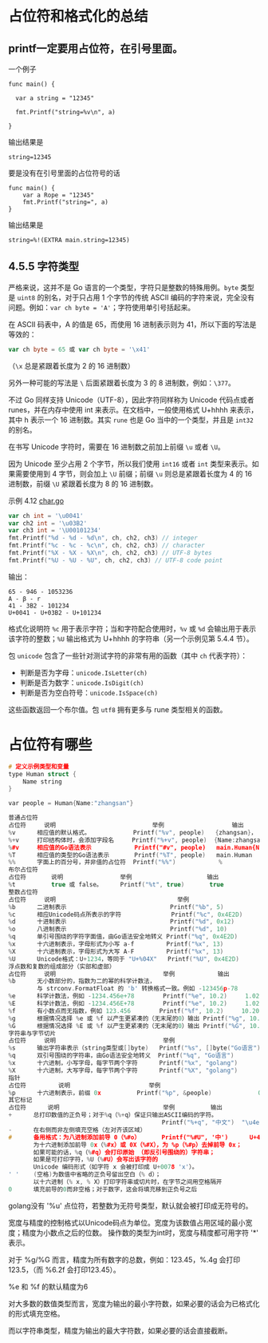 # 占位符和格式化的总结



## printf一定要用占位符，在引号里面。

一个例子

```
func main() {

  var a string = "12345"

  fmt.Printf("string=%v\n", a)

}
```

输出结果是

```
string=12345 
```



要是没有在引号里面的占位符号的话

```
func main() {
	var a Rope = "12345"
	fmt.Printf("string=", a)
}
```

输出结果是

```
string=%!(EXTRA main.string=12345)
```



## 4.5.5 字符类型

严格来说，这并不是 Go 语言的一个类型，字符只是整数的特殊用例。`byte` 类型是 `uint8` 的别名，对于只占用 1 个字节的传统 ASCII 编码的字符来说，完全没有问题。例如：`var ch byte = 'A'`；字符使用单引号括起来。

在 ASCII 码表中，A 的值是 65，而使用 16 进制表示则为 41，所以下面的写法是等效的：

```go
var ch byte = 65 或 var ch byte = '\x41'
```

（`\x` 总是紧跟着长度为 2 的 16 进制数）

另外一种可能的写法是 `\` 后面紧跟着长度为 3 的 8 进制数，例如：`\377`。

不过 Go 同样支持 Unicode（UTF-8），因此字符同样称为 Unicode 代码点或者 runes，并在内存中使用 int 来表示。在文档中，一般使用格式 U+hhhh 来表示，其中 h 表示一个 16 进制数。其实 `rune` 也是 Go 当中的一个类型，并且是 `int32` 的别名。

在书写 Unicode 字符时，需要在 16 进制数之前加上前缀 `\u` 或者 `\U`。

因为 Unicode 至少占用 2 个字节，所以我们使用 `int16` 或者 `int` 类型来表示。如果需要使用到 4 字节，则会加上 `\U` 前缀；前缀 `\u` 则总是紧跟着长度为 4 的 16 进制数，前缀 `\U` 紧跟着长度为 8 的 16 进制数。

示例 4.12 [char.go](examples/chapter_4/char.go)

```go
var ch int = '\u0041'
var ch2 int = '\u03B2'
var ch3 int = '\U00101234'
fmt.Printf("%d - %d - %d\n", ch, ch2, ch3) // integer
fmt.Printf("%c - %c - %c\n", ch, ch2, ch3) // character
fmt.Printf("%X - %X - %X\n", ch, ch2, ch3) // UTF-8 bytes
fmt.Printf("%U - %U - %U", ch, ch2, ch3) // UTF-8 code point
```

输出：

	65 - 946 - 1053236
	A - β - r
	41 - 3B2 - 101234
	U+0041 - U+03B2 - U+101234

格式化说明符 `%c` 用于表示字符；当和字符配合使用时，`%v` 或 `%d` 会输出用于表示该字符的整数；`%U` 输出格式为 U+hhhh 的字符串（另一个示例见第 5.4.4 节）。

包 `unicode` 包含了一些针对测试字符的非常有用的函数（其中 `ch` 代表字符）：

- 判断是否为字母：`unicode.IsLetter(ch)`
- 判断是否为数字：`unicode.IsDigit(ch)`
- 判断是否为空白符号：`unicode.IsSpace(ch)`

这些函数返回一个布尔值。包 `utf8` 拥有更多与 rune 类型相关的函数。

# 占位符有哪些

 

```cpp
# 定义示例类型和变量
type Human struct {
    Name string
}

var people = Human{Name:"zhangsan"}
```

 

```cpp
普通占位符
占位符     说明                           举例                   输出
%v      相应值的默认格式。            Printf("%v", people)   {zhangsan}，
%+v     打印结构体时，会添加字段名     Printf("%+v", people)  {Name:zhangsan}
%#v     相应值的Go语法表示            Printf("#v", people)   main.Human{Name:"zhangsan"}
%T      相应值的类型的Go语法表示       Printf("%T", people)   main.Human
%%      字面上的百分号，并非值的占位符  Printf("%%")            %
布尔占位符
占位符       说明                举例                     输出
%t          true 或 false。     Printf("%t", true)       true
整数占位符
占位符     说明                                  举例                       输出
%b      二进制表示                             Printf("%b", 5)             101
%c      相应Unicode码点所表示的字符              Printf("%c", 0x4E2D)        中
%d      十进制表示                             Printf("%d", 0x12)          18
%o      八进制表示                             Printf("%d", 10)            12
%q      单引号围绕的字符字面值，由Go语法安全地转义 Printf("%q", 0x4E2D)        '中'
%x      十六进制表示，字母形式为小写 a-f         Printf("%x", 13)             d
%X      十六进制表示，字母形式为大写 A-F         Printf("%x", 13)             D
%U      Unicode格式：U+1234，等同于 "U+%04X"   Printf("%U", 0x4E2D)         U+4E2D
浮点数和复数的组成部分（实部和虚部）
占位符     说明                              举例            输出
%b      无小数部分的，指数为二的幂的科学计数法，
        与 strconv.FormatFloat 的 'b' 转换格式一致。例如 -123456p-78
%e      科学计数法，例如 -1234.456e+78        Printf("%e", 10.2)     1.020000e+01
%E      科学计数法，例如 -1234.456E+78        Printf("%e", 10.2)     1.020000E+01
%f      有小数点而无指数，例如 123.456        Printf("%f", 10.2)     10.200000
%g      根据情况选择 %e 或 %f 以产生更紧凑的（无末尾的0）输出 Printf("%g", 10.20)   10.2
%G      根据情况选择 %E 或 %f 以产生更紧凑的（无末尾的0）输出 Printf("%G", 10.20+2i) (10.2+2i)
字符串与字节切片
占位符     说明                              举例                           输出
%s      输出字符串表示（string类型或[]byte)   Printf("%s", []byte("Go语言"))  Go语言
%q      双引号围绕的字符串，由Go语法安全地转义  Printf("%q", "Go语言")         "Go语言"
%x      十六进制，小写字母，每字节两个字符      Printf("%x", "golang")         676f6c616e67
%X      十六进制，大写字母，每字节两个字符      Printf("%X", "golang")         676F6C616E67
指针
占位符         说明                      举例                             输出
%p      十六进制表示，前缀 0x          Printf("%p", &people)             0x4f57f0
其它标记
占位符      说明                             举例          输出
+      总打印数值的正负号；对于%q（%+q）保证只输出ASCII编码的字符。 
                                           Printf("%+q", "中文")  "\u4e2d\u6587"
-      在右侧而非左侧填充空格（左对齐该区域）
#      备用格式：为八进制添加前导 0（%#o）      Printf("%#U", '中')      U+4E2D
       为十六进制添加前导 0x（%#x）或 0X（%#X），为 %p（%#p）去掉前导 0x；
       如果可能的话，%q（%#q）会打印原始 （即反引号围绕的）字符串；
       如果是可打印字符，%U（%#U）会写出该字符的
       Unicode 编码形式（如字符 x 会被打印成 U+0078 'x'）。
' '    (空格)为数值中省略的正负号留出空白（% d）；
       以十六进制（% x, % X）打印字符串或切片时，在字节之间用空格隔开
0      填充前导的0而非空格；对于数字，这会将填充移到正负号之后
```

 

golang没有 '%u' 点位符，若整数为无符号类型，默认就会被打印成无符号的。

 

宽度与精度的控制格式以Unicode码点为单位。宽度为该数值占用区域的最小宽度；精度为小数点之后的位数。
操作数的类型为int时，宽度与精度都可用字符 '*' 表示。

对于 %g/%G 而言，精度为所有数字的总数，例如：123.45，%.4g 会打印123.5，（而 %6.2f 会打印123.45）。

%e 和 %f 的默认精度为6

对大多数的数值类型而言，宽度为输出的最小字符数，如果必要的话会为已格式化的形式填充空格。

而以字符串类型，精度为输出的最大字符数，如果必要的话会直接截断。
